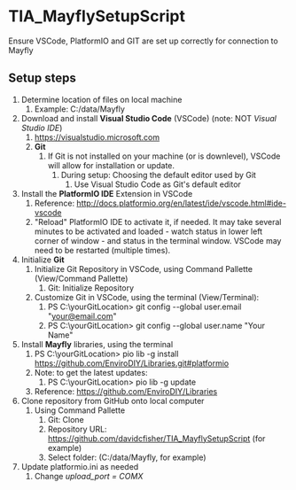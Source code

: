 # TIA_MayflySetupScript
Ensure VSCode, PlatformIO and GIT are set up correctly for connection to Mayfly
## Setup steps
1. Determine location of files on local machine
    1. Example: C:/data/Mayfly
1. Download and install **Visual Studio Code** (VSCode) (note: NOT *Visual Studio IDE*)
    1. https://visualstudio.microsoft.com
    1. **Git**
        1. If Git is not installed on your machine (or is downlevel), VSCode will allow for installation or update.
            1. During setup: Choosing the default editor used by Git
                1. Use Visual Studio Code as Git's default editor
1. Install the **PlatformIO IDE** Extension in VSCode
    1. Reference: http://docs.platformio.org/en/latest/ide/vscode.html#ide-vscode
    1. "Reload" PlatformIO IDE to activate it, if needed.  It may take several minutes to be activated and loaded - watch status in lower left corner of window - and status in the terminal window.  VSCode may need to be restarted (multiple times).
1. Initialize **Git**
    1. Initialize Git Repository in VSCode, using Command Pallette (View/Command Pallette)
        1. Git: Initialize Repository 
    1. Customize Git in VSCode, using the terminal (View/Terminal):
        1. PS C:\yourGitLocation> git config --global user.email "your@email.com"
        1. PS C:\yourGitLocation> git config --global user.name "Your Name"
1. Install **Mayfly** libraries, using the terminal
    1. PS C:\yourGitLocation> pio lib -g install https://github.com/EnviroDIY/Libraries.git#platformio
    1. Note: to get the latest updates:
        1. PS C:\yourGitLocation> pio lib -g update
    1. Reference: https://github.com/EnviroDIY/Libraries
1. Clone repository from GitHub onto local computer
    1. Using Command Pallette
        1. Git: Clone
        1. Repository URL: https://github.com/davidcfisher/TIA_MayflySetupScript (for example)
        1. Select folder: (C:/data/Mayfly, for example)
1. Update platformio.ini as needed
    1. Change *upload_port = COMX* 

